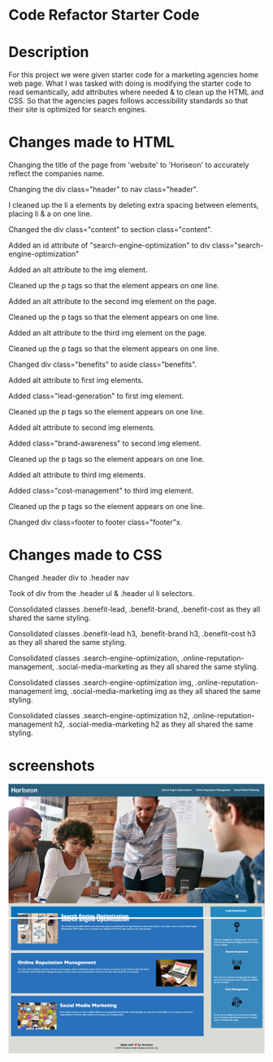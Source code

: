 # Code Refactor Starter Code

# Description 
For this project we were given starter code for a marketing agencies home web page. What I was tasked with doing is modifying the starter code to read semantically, add attributes where needed & to clean up the HTML and CSS. So that the agencies pages follows accessibility standards so that their site is optimized for search engines. 

# Changes made to HTML
Changing the title of the page from 'website' to 'Horiseon' to accurately reflect the companies name. 

Changing the div class="header" to nav class="header". 

I cleaned up the li a elements by deleting extra spacing between elements, placing li & a on one line.

Changed the div class="content" to section class="content". 

Added an id attribute of "search-engine-optimization" to div class="search-engine-optimization" 

Added an alt attribute to the img element. 

Cleaned up the p tags so that the element appears on one line. 

Added an alt attribute to the second img element on the page. 

Cleaned up the p tags so that the element appears on one line. 

Added an alt attribute to the third img element on the page. 

Cleaned up the p tags so that the element appears on one line. 

Changed div class="benefits" to aside class="benefits".

Added alt attribute to first img elements. 

Added class="lead-generation" to first img element. 

Cleaned up the p tags so the element appears on one line. 

Added alt attribute to second img elements. 

Added class="brand-awareness" to second img element. 

Cleaned up the p tags so the element appears on one line. 

Added alt attribute to third img elements. 

Added class="cost-management" to third img element. 

Cleaned up the p tags so the element appears on one line. 

Changed div class=footer to footer class="footer"x.

# Changes made to CSS 
Changed .header div to .header nav

Took of div from the .header ul & .header ul li selectors. 

Consolidated classes .benefit-lead, .benefit-brand, .benefit-cost as they all shared the same styling. 

Consolidated classes .benefit-lead h3, .benefit-brand h3, .benefit-cost h3 as they all shared the same styling. 

Consolidated classes .search-engine-optimization, .online-reputation-management, .social-media-marketing as they all shared the same styling.

Consolidated classes .search-engine-optimization img, .online-reputation-management img, .social-media-marketing img as they all shared the same styling.

Consolidated classes .search-engine-optimization h2, .online-reputation-management h2, .social-media-marketing h2 as they all shared the same styling.

# screenshots 
![screenshot of readme file](./assets/images/Screen%20Shot%202022-12-09%20at%209.21.35%20AM.png)
![screenshot of readme file](./assets/images/Screen%20Shot%202022-12-09%20at%209.21.48%20AM.png)